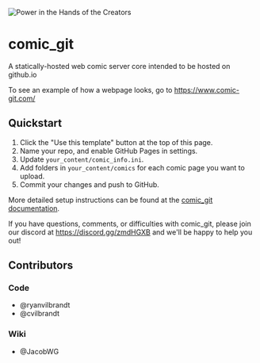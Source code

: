 ![Power in the Hands of the Creators](https://github.com/ryanvilbrandt/comic_git/raw/docs/docs/img/comic_git_small.png)

# comic_git

A statically-hosted web comic server core intended to be hosted on github.io

To see an example of how a webpage looks, go to https://www.comic-git.com/

## Quickstart

1. Click the "Use this template" button at the top of this page.
2. Name your repo, and enable GitHub Pages in settings.
3. Update `your_content/comic_info.ini`.
4. Add folders in `your_content/comics` for each comic page you want to upload.
5. Commit your changes and push to GitHub.

More detailed setup instructions can be found at the [comic_git documentation](https://comic-git.gitbook.io/documentation).

If you have questions, comments, or difficulties with comic_git, please join our discord at <https://discord.gg/zmdHGXB> and we'll be happy to help you out!

## Contributors

### Code

* @ryanvilbrandt
* @cvilbrandt

### Wiki

* @JacobWG
